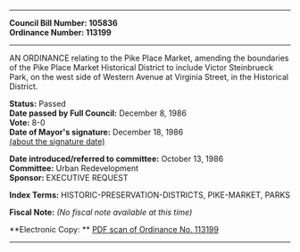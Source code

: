 * * * * *  
  
**Council Bill Number: [](#h0)[](#h2)105836**   
**Ordinance Number: 113199**  
  
* * * * *  
  
AN ORDINANCE relating to the Pike Place Market, amending the boundaries of the Pike Place Market Historical District to include Victor Steinbrueck Park, on the west side of Western Avenue at Virginia Street, in the Historical District.  
  
**Status:** Passed   
**Date passed by Full Council:** December 8, 1986   
**Vote:** 8-0   
**Date of Mayor's signature:** December 18, 1986   
[(about the signature date)](/~public/approvaldate.htm)   
  
  
**Date introduced/referred to committee:** October 13, 1986   
**Committee:** Urban Redevelopment   
**Sponsor:** EXECUTIVE REQUEST   
  
**Index Terms:** HISTORIC-PRESERVATION-DISTRICTS, PIKE-MARKET, PARKS  
  
**Fiscal Note:** *(No fiscal note available at this time)*  
  
**Electronic Copy: ** [PDF scan of Ordinance No. 113199](/~archives/Ordinances/Ord_113199.pdf)  
  
* * * * *  
